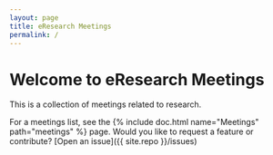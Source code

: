 ```yaml
---
layout: page
title: eResearch Meetings
permalink: /
---
```


# Welcome to eResearch Meetings

This is a collection of meetings related to research.

For a meetings list, see the {% include doc.html name="Meetings" path="meetings" %} page. Would you like to request a feature or contribute? [Open an issue]({{ site.repo }}/issues)
